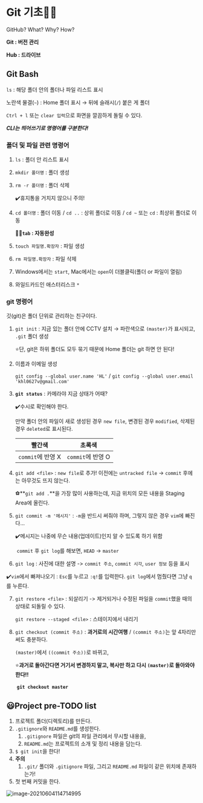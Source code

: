 # Git 기초:man_student:

GitHub?   What?   Why?   How? 



**Git : 버전 관리**

**Hub : 드라이브**



## Git Bash

`ls` : 해당 폴더 안의 폴더나 파일 리스트 표시

노란색 물결(`~`) : Home 폴더 표시   →   뒤에 슬래시(`/`) 붙은 게 폴더



`Ctrl + l` 또는 `clear 입력`으로 화면을 깔끔하게 돌릴 수 있다.



***CLI는 띄어쓰기로 명령어를 구분한다!***



### 폴더 및 파일 관련 명령어

1. `ls` : 폴더 안 리스트 표시

2. `mkdir 폴더명` : 폴더 생성

3. `rm -r 폴더명` : 폴더 삭제

   :heavy_check_mark:휴지통을 거치지 않으니 주의!

4. `cd 폴더명` : 폴더 이동 / `cd ..` : 상위 폴더로 이동 / `cd ~` 또는 `cd` : 최상위 폴더로 이동

   :tipping_hand_man:**`tab` : 자동완성**

5. `touch 파일명.확장자` : 파일 생성

6. `rm 파일명.확장자` : 파일 삭제

7. Windows에서는 `start`, Mac에서는 `open`이 더블클릭(폴더 or 파일이 열림)

8. 와일드카드인 애스터리스크 `*`



### git 명령어

깃(git)은 폴더 단위로 관리하는 친구이다.

1. `git init` : 지금 있는 폴더 안에 CCTV 설치   →   파란색으로 `(master)`가 표시되고, `.git` 폴더 생성

   :star:단, git은 하위 폴더도 모두 묶기 때문에 Home 폴더는 git 하면 안 된다!

2. 이름과 이메일 생성

   `git config --global user.name 'HL'`   /   `git config --global user.email 'khl0627v@gmail.com'`

3. **`git status`** : 카메라야 지금 상태가 어때?

   :heavy_check_mark:수시로 확인해야 한다.

   만약 폴더 안의 파일이 새로 생성된 경우 `new file`, 변경된 경우 `modified`, 삭제된 경우 `deleted`로 표시된다.

   | 빨간색            | 초록색            |
   | ----------------- | ----------------- |
   | `commit`에 반영 X | `commit`에 반영 O |

4. `git add <file>` : `new file`로 추가! 이전에는 `untracked file`   →   `commit` 후에는 아무것도 뜨지 않는다.

   :soccer:**`git add .`**을 가장 많이 사용하는데, 지금 위치의 모든 내용을 Staging Area에 올린다.

5. `git commit -m '메시지'` : `-m`을 반드시 써줘야 하며, 그렇지 않은 경우 `vim`에 빠진다...

   :heavy_check_mark:메시지는 나중에 무슨 내용(업데이트)인지 알 수 있도록 하기 위함

   ​	`commit` 후 `git log`를 해보면, `HEAD` -> `master`

6.  `git log` : 사진에 대한 설명   ->   `commit 주소`, `commit 시각`, `user 정보` 등을 표시

   :heavy_check_mark:`vim`에서 빠져나오기 : `Esc`를 누르고 `:q!`를 입력한다. `git log`에서 멈췄다면 그냥 `q`를 누른다.

7. `git restore <file>` : 되살리기   ->   제거되거나 수정된 파일을 `commit`했을 때의 상태로 되돌릴 수 있다.

   `git restore --staged <file>` : 스테이지에서 내리기

8. `git checkout (commit 주소)` : **과거로의 시간여행** / `(commit 주소)`는 앞 4자리만 써도 충분하다.

   `(master)`에서 `((commit 주소))`로 바뀌고,

   :star:**과거로 돌아간다면 거기서 변경하지 말고, 복사만 하고 다시 `(master)`로 돌아와야 한다!!** 

   ​	**`git checkout master`**



## :smiley:Project pre-TODO list

1. 프로젝트 폴더(디렉토리)를 만든다.
2. `.gitignore`와 `README.md`를 생성한다.
   1. `.gitignore` 파일은 git의 파일 관리에서 무시할 내용을,
   2. `README.md`는 프로젝트의 소개 및 정리 내용을 담는다.
3. `$ git init`을 한다!
4. **주의**
   1. `.git/` 폴더와 `.gitignore` 파일, 그리고 `README.md` 파일이 같은 위치에 존재하는가!
5. 첫 번째 커밋을 한다.



![image-20210604114714995](markdown_practice.assets/image-20210604114714995.png)